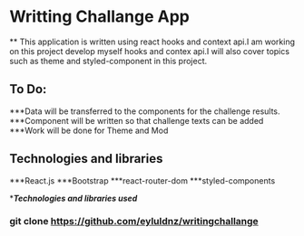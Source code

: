 # Writting Challange App 

** This application is written using react hooks and context api.I am working on this project develop myself hooks and contex api.I will also cover topics such as theme and styled-component in this project.

## To Do:

***Data will be transferred to the components for the challenge results.
***Component will be written so that challenge texts can be added
***Work will be done for Theme and Mod

## Technologies and libraries

***React.js
***Bootstrap
***react-router-dom
***styled-components

****Technologies and libraries used***

### git clone https://github.com/eyluldnz/writingchallange
